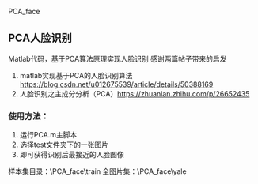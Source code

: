 PCA_face

## PCA人脸识别

Matlab代码，基于PCA算法原理实现人脸识别
感谢两篇帖子带来的启发
1. matlab实现基于PCA的人脸识别算法 https://blog.csdn.net/u012675539/article/details/50388169
2. 人脸识别之主成分分析（PCA）https://zhuanlan.zhihu.com/p/26652435

### 使用方法：

1. 运行PCA.m主脚本
2. 选择test文件夹下的一张图片
3. 即可获得识别后最接近的人脸图像

样本集目录：\PCA_face\train
全图片集：\PCA_face\yale
